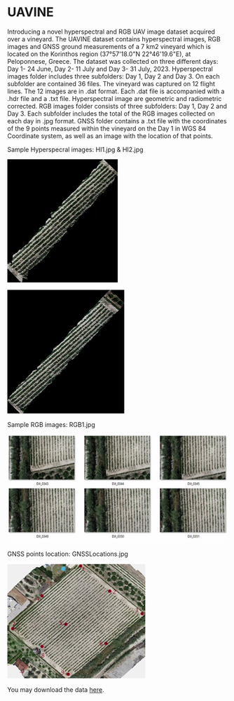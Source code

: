 # UAVINE
Introducing a novel hyperspectral and RGB UAV image dataset acquired over a vineyard.
The UAVINE dataset contains hyperspectral images, RGB images and GNSS ground measurements of a 7 km2 vineyard which is located on the Korinthos region (37°57'18.0"N 22°46'19.6"E), at Peloponnese, Greece. The dataset was collected on three different days: Day 1- 24 June, Day 2- 11 July and Day 3- 31 July, 2023.
Hyperspectral images folder includes three subfolders: Day 1, Day 2 and Day 3. On each subfolder are contained 36 files. The vineyard was captured on 12 flight lines.  The 12 images are in .dat format. Each .dat file is accompanied with a .hdr file and a .txt file. Hyperspectral image are geometric and radiometric corrected. 
RGB images folder consists of three subfolders: Day 1, Day 2 and Day 3. Each subfolder includes the total of the RGB images collected on each day in .jpg format. 
GNSS folder contains a .txt file with the coordinates of the 9 points measured within the vineyard on the Day 1 in WGS 84 Coordinate system, as well as an image with the location of that points.


Sample Hyperspecral images: HI1.jpg & HI2.jpg

![alt text](/HI1.jpg)

![alt text](/HI2.jpg)
 	 
Sample RGB images: RGB1.jpg

![alt text](/RGB1.jpg)
 
GNSS points location: GNSSLocations.jpg

![alt text](/GNSSLocations.jpg)
 
You may download the data [here](https://uniwagr-my.sharepoint.com/:f:/g/personal/okourounioti_uniwa_gr/Emlv54Hu7fZHqcrhN4lUSO4B_QhqTjJUi55vMO-XcPtcEg?e=f0ER1L).
